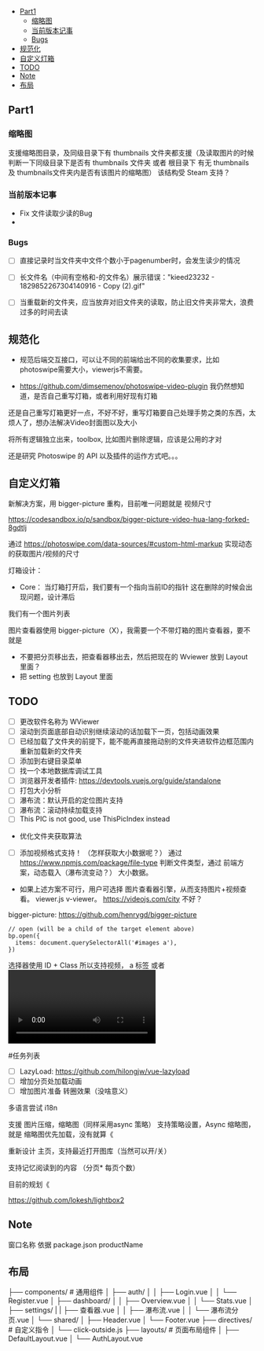 - [Part1](#part1)
  - [缩略图](#缩略图)
  - [当前版本记事](#当前版本记事)
  - [Bugs](#bugs)
- [规范化](#规范化)
- [自定义灯箱](#自定义灯箱)
- [TODO](#todo)
- [Note](#note)
- [布局](#布局)

## Part1
### 缩略图
支援缩略图目录，及同级目录下有 thumbnails 文件夹都支援（及读取图片的时候判断一下同级目录下是否有 thumbnails 文件夹 或者 根目录下 有无 thumbnails 及 thumbnails文件夹内是否有该图片的缩略图）
该结构受 Steam 支持？

### 当前版本记事
- Fix 文件读取少读的Bug
-

### Bugs
- [ ] 直接记录时当文件夹中文件个数小于pagenumber时，会发生读少的情况
- [ ] 长文件名（中间有空格和-的文件名）展示错误："kieed23232 - 1829852267304140916 - Copy (2).gif"
- [ ]  当重载新的文件夹，应当放弃对旧文件夹的读取，防止旧文件夹非常大，浪费过多的时间去读


## 规范化
- 规范后端交互接口，可以让不同的前端给出不同的收集要求，比如photoswipe需要大小，viewerjs不需要。


- https://github.com/dimsemenov/photoswipe-video-plugin
我仍然想知道，是否自己重写灯箱，或者利用好现有灯箱

还是自己重写灯箱更好一点，不好不好，重写灯箱要自己处理手势之类的东西，太烦人了，想办法解决Video封面图以及大小

将所有逻辑独立出来，toolbox, 比如图片删除逻辑，应该是公用的才对

还是研究 Photoswipe 的 API 以及插件的运作方式吧。。。

## 自定义灯箱
新解决方案，用 bigger-picture 重构，目前唯一问题就是 视频尺寸

https://codesandbox.io/p/sandbox/bigger-picture-video-hua-lang-forked-8gdtlj

通过
https://photoswipe.com/data-sources/#custom-html-markup
实现动态的获取图片/视频的尺寸


灯箱设计：
- Core： 当灯箱打开后，我们要有一个指向当前ID的指针
这在删除的时候会出现问题，设计滞后

我们有一个图片列表

图片查看器使用 bigger-picture（X），我需要一个不带灯箱的图片查看器，要不就是


- 不要把分页移出去，把查看器移出去，然后把现在的 Wviewer 放到 Layout 里面？
- 把 setting 也放到 Layout 里面

## TODO
- [ ] 更改软件名称为 WViewer
- [ ] 滚动到页面底部自动识别继续滚动的话加载下一页，包括动画效果
- [ ] 已经加载了文件夹的前提下，能不能再直接拖动别的文件夹进软件边框范围内重新加载新的文件夹
- [ ] 添加到右键目录菜单
- [ ] 找一个本地数据库调试工具
- [ ] 浏览器开发者插件: https://devtools.vuejs.org/guide/standalone
- [ ] 打包大小分析
- [ ] 瀑布流：默认开启的定位图片支持
- [ ] 瀑布流：滚动持续加载支持
- [ ] This PIC is not good, use ThisPicIndex instead

- 优化文件夹获取算法

- [ ] 添加视频格式支持！  （怎样获取大小数据呢？）
通过 https://www.npmjs.com/package/file-type 判断文件类型，通过 前端方案，动态载入（瀑布流变动？） 大小数据。

- 如果上述方案不可行，用户可选择 图片查看器引擎，从而支持图片+视频查看。
viewer.js v-viewer。 https://videojs.com/city 不好？

bigger-picture: https://github.com/henrygd/bigger-picture
```
// open (will be a child of the target element above)
bp.open({
  items: document.querySelectorAll('#images a'),
})
```
选择器使用 ID + Class
所以支持视频， a 标签 或者 <video> 标签《？《  （测试别的标签是否可行）
这些都是参考的库。

#任务列表
- [ ] LazyLoad: https://github.com/hilongjw/vue-lazyload
- [ ] 增加分页处加载动画
- [ ] 增加图片准备 转圈效果（没啥意义）

多语言尝试 i18n

支援 图片压缩，缩略图（同样采用async 策略）
支持策略设置，Async 缩略图，就是 缩略图优先加载，没有就算《

重新设计 主页，支持最近打开图库（当然可以开/关）

支持记忆阅读到的内容 （分页* 每页个数）

目前的规划《


https://github.com/lokesh/lightbox2


## Note
窗口名称 依据 package.json productName

## 布局
├── components/          # 通用组件
│   ├── auth/
│   │   ├── Login.vue
│   │   └── Register.vue
│   ├── dashboard/
│   │   ├── Overview.vue
│   │   └── Stats.vue
│   ├── settings/
|   |   ├── 查看器.vue
│   │   ├── 瀑布流.vue
│   │   └── 瀑布流分页.vue
│   └── shared/
│       ├── Header.vue
│       └── Footer.vue
├── directives/          # 自定义指令
│   └── click-outside.js
├── layouts/             # 页面布局组件
│   ├── DefaultLayout.vue
│   └── AuthLayout.vue
